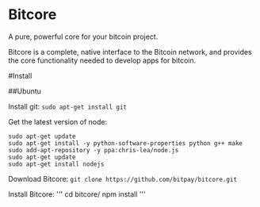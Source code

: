 Bitcore
=======
A pure, powerful core for your bitcoin project.

Bitcore is a complete, native interface to the Bitcoin network, and provides the core functionality needed to develop apps for bitcoin.

#Install

##Ubuntu

Install git:
`sudo apt-get install git`

Get the latest version of node:
```
sudo apt-get update
sudo apt-get install -y python-software-properties python g++ make
sudo add-apt-repository -y ppa:chris-lea/node.js
sudo apt-get update
sudo apt-get install nodejs
```

Download Bitcore:
`git clone https://github.com/bitpay/bitcore.git`

Install Bitcore:
'''
cd bitcore/
npm install
'''
